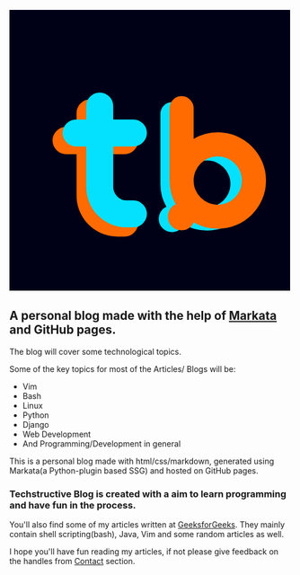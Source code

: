 ![Title](https://github.com/Mr-Destructive/techstructive-blog/blob/gh-pages/static/tbicon.png?raw=true)

## A personal blog made with the help of [Markata](https://markata.dev) and GitHub pages.

The blog will cover some technological topics.

Some of the key topics for most of the Articles/ Blogs will be:
- Vim
- Bash
- Linux
- Python
- Django
- Web Development
- And Programming/Development in general

This is a personal blog made with html/css/markdown, generated using Markata(a Python-plugin based SSG) and hosted on GitHub pages.

### Techstructive Blog is created with a aim to learn programming and have fun in the process. 

You'll also find some of my articles written at [GeeksforGeeks](https://auth.geeksforgeeks.org/user/meetgor/articles).
They mainly contain shell scripting(bash), Java, Vim and some random articles as well.

I hope you'll have fun reading my articles, if not please give feedback on the handles from [Contact](https://mr-destructive.github.io/techstructive-blog/) section.

